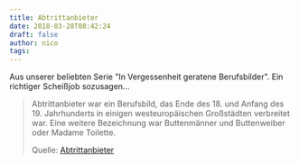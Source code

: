 ```yaml
---
title: Abtrittanbieter
date: 2018-03-28T08:42:24
draft: false
author: nico
tags:
---
```


Aus unserer beliebten Serie "In Vergessenheit geratene Berufsbilder". Ein richtiger Scheißjob sozusagen...

> Abtrittanbieter war ein Berufsbild, das Ende des 18. und Anfang des 19.
> Jahrhunderts in einigen westeuropäischen Großstädten verbreitet war. Eine
> weitere Bezeichnung war Buttenmänner und Buttenweiber oder Madame Toilette.
>
> Quelle: [Abtrittanbieter](https://de.wikipedia.org/wiki/Abtrittanbieter)